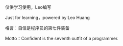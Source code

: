 仅供学习使用，Leo编写

Just for learning，powered by Leo Huang

格言：自信是程序员的第七件装备

Motto：Confident is the seventh outfit of a programmer.
